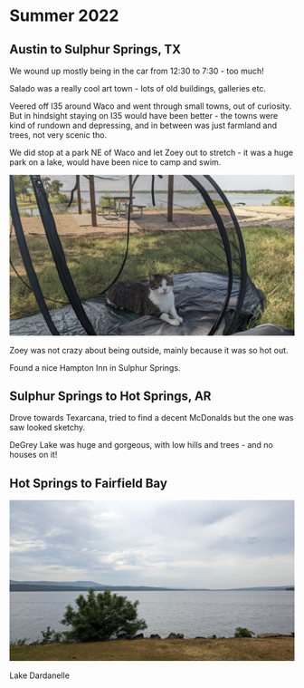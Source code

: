 # Summer 2022

## Austin to Sulphur Springs, TX

We wound up mostly being in the car from 12:30 to 7:30 - too much! 

Salado was a really cool art town - lots of old buildings, galleries etc. 

Veered off I35 around Waco and went through small towns, out of curiosity. But in hindsight staying on I35 would have been better - the towns were kind of rundown and depressing, and in between was just farmland and trees, not very scenic tho. 

We did stop at a park NE of Waco and let Zoey out to stretch - it was a huge park on a lake, would have been nice to camp and swim.

![zoey in tent](images/2022-07-17%2016.19.58%20zoey%20in%20tent.jpg)

Zoey was not crazy about being outside, mainly because it was so hot out.

Found a nice Hampton Inn in Sulphur Springs. 

## Sulphur Springs to Hot Springs, AR

Drove towards Texarcana, tried to find a decent McDonalds but the one was saw looked sketchy.

DeGrey Lake was huge and gorgeous, with low hills and trees - and no houses on it!

## Hot Springs to Fairfield Bay

![lake dardanelle](images/2022-07-20%2013.44.43%20lake%20dardanelle.jpg)

Lake Dardanelle

